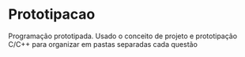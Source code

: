 # Prototipacao
Programação prototipada.
 Usado o conceito de projeto e prototipação C/C++ para organizar em pastas
separadas cada questão
